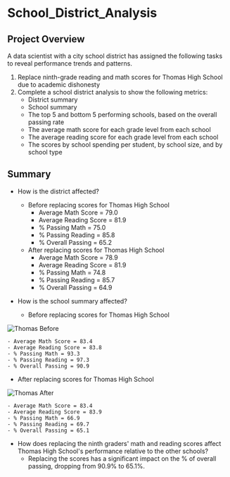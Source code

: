 # School_District_Analysis

## Project Overview
A data scientist with a city school district has assigned the following tasks to reveal performance trends and patterns.

1. Replace ninth-grade reading and math scores for Thomas High School due to academic dishonesty
2. Complete a school district analysis to show the following metrics:
    - District summary
    - School summary
    - The top 5 and bottom 5 performing schools, based on the overall passing rate
    - The average math score for each grade level from each school
    - The average reading score for each grade level from each school
    - The scores by school spending per student, by school size, and by school type

## Summary
- How is the district affected?
  - Before replacing scores for Thomas High School
    - Average Math Score = 79.0
    - Average Reading Score = 81.9
    - % Passing Math = 75.0
    - % Passing Reading = 85.8
    - % Overall Passing = 65.2
  - After replacing scores for Thomas High School   
    - Average Math Score = 78.9
    - Average Reading Score = 81.9
    - % Passing Math = 74.8
    - % Passing Reading = 85.7
    - % Overall Passing = 64.9  
   
- How is the school summary affected?

  - Before replacing scores for Thomas High School
 
![Thomas Before](https://user-images.githubusercontent.com/96347933/150663366-5504326d-0fd5-4a7d-9afb-39cda1204615.PNG)

    - Average Math Score = 83.4
    - Average Reading Score = 83.8
    - % Passing Math = 93.3
    - % Passing Reading = 97.3
    - % Overall Passing = 90.9
   
  - After replacing scores for Thomas High School   
   
![Thomas After](https://user-images.githubusercontent.com/96347933/150663377-12d0880b-d9f3-4bbb-a2b8-7c77047defc4.PNG)

    - Average Math Score = 83.4
    - Average Reading Score = 83.9
    - % Passing Math = 66.9
    - % Passing Reading = 69.7
    - % Overall Passing = 65.1  
    
- How does replacing the ninth graders' math and reading scores affect Thomas High School's performance relative to the other schools?
    - Replacing the scores has a significant impact on the % of overall passing, dropping from 90.9% to 65.1%.



